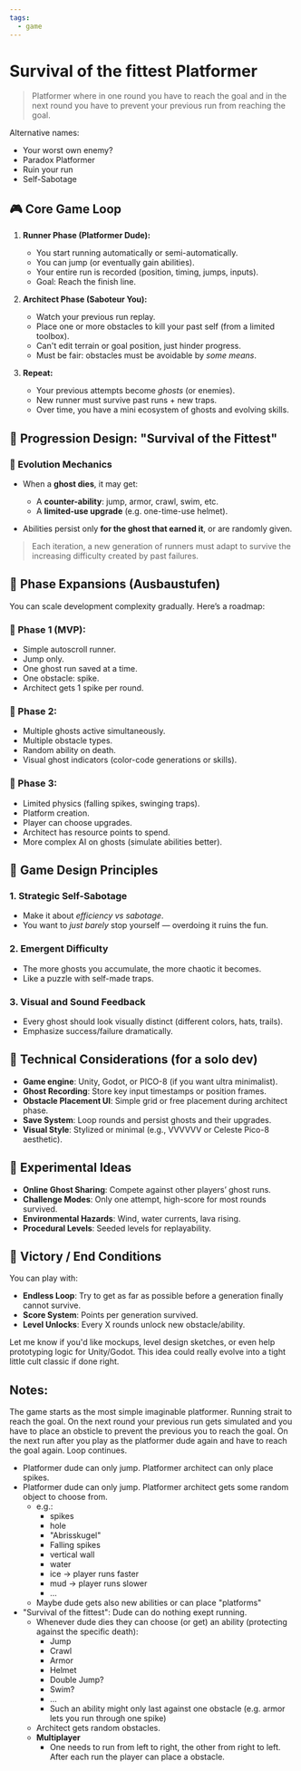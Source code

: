 ```yaml
---
tags:
  - game
---
```


# Survival of the fittest Platformer

> Platformer where in one round you have to reach the goal and in the next round you have to prevent your previous run from reaching the goal.

Alternative names:

- Your worst own enemy?
- Paradox Platformer
- Ruin your run
- Self-Sabotage

## 🎮 Core Game Loop

1. **Runner Phase (Platformer Dude):**

   * You start running automatically or semi-automatically.
   * You can jump (or eventually gain abilities).
   * Your entire run is recorded (position, timing, jumps, inputs).
   * Goal: Reach the finish line.

2. **Architect Phase (Saboteur You):**

   * Watch your previous run replay.
   * Place one or more obstacles to kill your past self (from a limited toolbox).
   * Can't edit terrain or goal position, just hinder progress.
   * Must be fair: obstacles must be avoidable by *some means*.

3. **Repeat:**

   * Your previous attempts become *ghosts* (or enemies).
   * New runner must survive past runs + new traps.
   * Over time, you have a mini ecosystem of ghosts and evolving skills.

## 🔄 Progression Design: "Survival of the Fittest"

### 🎲 Evolution Mechanics

* When a **ghost dies**, it may get:

  * A **counter-ability**: jump, armor, crawl, swim, etc.
  * A **limited-use upgrade** (e.g. one-time-use helmet).
* Abilities persist only **for the ghost that earned it**, or are randomly given.

> Each iteration, a new generation of runners must adapt to survive the increasing difficulty created by past failures.

## 🧱 Phase Expansions (Ausbaustufen)

You can scale development complexity gradually. Here’s a roadmap:

### 🌱 Phase 1 (MVP):

* Simple autoscroll runner.
* Jump only.
* One ghost run saved at a time.
* One obstacle: spike.
* Architect gets 1 spike per round.

### 🌿 Phase 2:

* Multiple ghosts active simultaneously.
* Multiple obstacle types.
* Random ability on death.
* Visual ghost indicators (color-code generations or skills).

### 🌳 Phase 3:

* Limited physics (falling spikes, swinging traps).
* Platform creation.
* Player can choose upgrades.
* Architect has resource points to spend.
* More complex AI on ghosts (simulate abilities better).

## 🧠 Game Design Principles

### 1. **Strategic Self-Sabotage**

* Make it about *efficiency vs sabotage*.
* You want to *just barely* stop yourself — overdoing it ruins the fun.

### 2. **Emergent Difficulty**

* The more ghosts you accumulate, the more chaotic it becomes.
* Like a puzzle with self-made traps.

### 3. **Visual and Sound Feedback**

* Every ghost should look visually distinct (different colors, hats, trails).
* Emphasize success/failure dramatically.

## 🧰 Technical Considerations (for a solo dev)

* **Game engine**: Unity, Godot, or PICO-8 (if you want ultra minimalist).
* **Ghost Recording**: Store key input timestamps or position frames.
* **Obstacle Placement UI**: Simple grid or free placement during architect phase.
* **Save System**: Loop rounds and persist ghosts and their upgrades.
* **Visual Style**: Stylized or minimal (e.g., VVVVVV or Celeste Pico-8 aesthetic).

## 🧪 Experimental Ideas

* **Online Ghost Sharing**: Compete against other players’ ghost runs.
* **Challenge Modes**: Only one attempt, high-score for most rounds survived.
* **Environmental Hazards**: Wind, water currents, lava rising.
* **Procedural Levels**: Seeded levels for replayability.

## 🏁 Victory / End Conditions

You can play with:

* **Endless Loop**: Try to get as far as possible before a generation finally cannot survive.
* **Score System**: Points per generation survived.
* **Level Unlocks**: Every X rounds unlock new obstacle/ability.

Let me know if you'd like mockups, level design sketches, or even help prototyping logic for Unity/Godot. This idea could really evolve into a tight little cult classic if done right.

## Notes:

The game starts as the most simple imaginable platformer. Running strait to reach the goal. On the next round your previous run gets simulated and you have to place an obsticle to prevent the previous you to reach the goal. On the next run after you play as the platformer dude again and have to reach the goal again. Loop continues.

- Platformer dude can only jump. Platformer architect can only place spikes.
- Platformer dude can only jump. Platformer architect gets some random object to choose from. 
  - e.g.:
    - spikes
    - hole
    - "Abrisskugel"
    - Falling spikes
    - vertical wall
    - water
    - ice -> player runs faster
    - mud -> player runs slower
    - ...
  - Maybe dude gets also new abilities or can place "platforms"
- "Survival of the fittest": Dude can do nothing exept running. 
  - Whenever dude dies they can choose (or get) an ability (protecting against the specific death):
    - Jump
    - Crawl
    - Armor
    - Helmet
    - Double Jump?
    - Swim?
    - ...
    - Such an ability might only last against one obstacle (e.g. armor lets you run through one spike)
  - Architect gets random obstacles.
  - **Multiplayer**
    - One needs to run from left to right, the other from right to left. After each run the player can place a obstacle.
